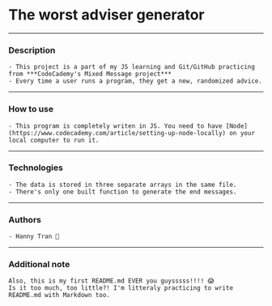 # The worst adviser generator
----
### Description
    - This project is a part of my JS learning and Git/GitHub practicing from ***CodeCademy's Mixed Message project***
    - Every time a user runs a program, they get a new, randomized advice.
--- 
### How to use
    - This program is completely writen in JS. You need to have [Node](https://www.codecademy.com/article/setting-up-node-locally) on your local computer to run it.
---
### Technologies
    - The data is stored in three separate arrays in the same file. 
    - There's only one built function to generate the end messages.
---
### Authors
    - Hanny Tran 🤖 
---
### Additional note 
    Also, this is my first README.md EVER you guysssss!!!! 😱 
    Is it too much, too little?! I'm litteraly practicing to write README.md with Markdown too.
